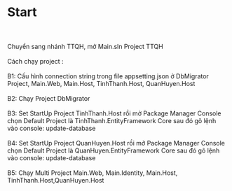 # Start  </br></br>
Chuyển sang nhánh TTQH, mở Main.sln Project TTQH </br></br>
Cách chạy project :  </br></br>
B1: Cấu hình connection string trong file appsetting.json ở DbMigrator Project, Main.Web, Main.Host, TinhThanh.Host, QuanHuyen.Host </br> </br>
B2: Chạy Project DbMigrator </br></br>
B3: Set StartUp Project TinhThanh.Host rồi mở Package Manager Console chọn Default Project là TinhThanh.EntityFramework Core sau đó gõ lệnh vào console: update-database </br></br>
B4: Set StartUp Project QuanHuyen.Host rồi mở Package Manager Console chọn Default Project là QuanHuyen.EntityFramework Core sau đó gõ lệnh vào console: update-database </br></br>
B5: Chạy Multi Project Main.Web, Main.Identity, Main.Host, TinhThanh.Host,QuanHuyen.Host
